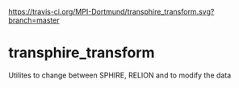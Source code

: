 https://travis-ci.org/MPI-Dortmund/transphire_transform.svg?branch=master

# transphire_transform
Utilites to change between SPHIRE, RELION and to modify the data
